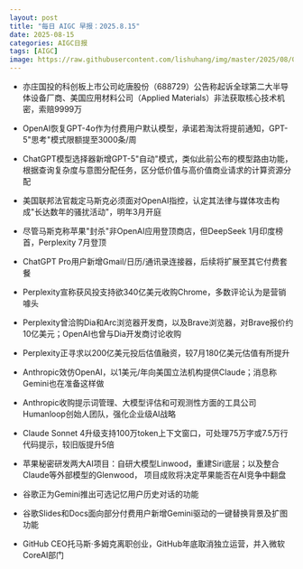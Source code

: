 ```yaml
---
layout: post
title: "每日 AIGC 早报：2025.8.15"
date: 2025-08-15
categories: AIGC日报
tags: [AIGC]
image: https://raw.githubusercontent.com/lishuhang/img/master/2025/08/0815-d.webp
---
```


- 亦庄国投的科创板上市公司屹唐股份（688729）公告称起诉全球第二大半导体设备厂商、美国应用材料公司（Applied Materials）非法获取核心技术机密，索赔9999万

- OpenAI恢复GPT-4o作为付费用户默认模型，承诺若淘汰将提前通知，GPT-5"思考"模式限额提至3000条/周

- ChatGPT模型选择器新增GPT-5"自动"模式，类似此前公布的模型路由功能，根据查询复杂度与意图分配任务，区分低价值与高价值商业请求的计算资源分配

- 美国联邦法官裁定马斯克必须面对OpenAI指控，认定其法律与媒体攻击构成"长达数年的骚扰活动"，明年3月开庭

- 尽管马斯克称苹果"封杀"非OpenAI应用登顶商店，但DeepSeek 1月印度榜首，Perplexity 7月登顶

- ChatGPT Pro用户新增Gmail/日历/通讯录连接器，后续将扩展至其它付费套餐

- Perplexity宣称获风投支持欲340亿美元收购Chrome，多数评论认为是营销噱头

- Perplexity曾洽购Dia和Arc浏览器开发商，以及Brave浏览器，对Brave报价约10亿美元；OpenAI也曾与Dia开发商讨论收购

- Perplexity正寻求以200亿美元投后估值融资，较7月180亿美元估值有所提升

- Anthropic效仿OpenAI，以1美元/年向美国立法机构提供Claude；消息称Gemini也在准备这样做

- Anthropic收购提示词管理、大模型评估和可观测性方面的工具公司Humanloop创始人团队，强化企业级AI战略

- Claude Sonnet 4升级支持100万token上下文窗口，可处理75万字或7.5万行代码提示，较旧版提升5倍

- 苹果秘密研发两大AI项目：自研大模型Linwood，重建Siri底层；以及整合Claude等外部模型的Glenwood， 项目成败将决定苹果能否在AI竞争中翻盘

- 谷歌正为Gemini推出可选记忆用户历史对话的功能

- 谷歌Slides和Docs面向部分付费用户新增Gemini驱动的一键替换背景及扩图功能

- GitHub CEO托马斯·多姆克离职创业，GitHub年底取消独立运营，并入微软CoreAI部门